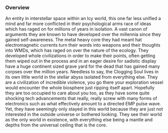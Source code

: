 
### Overview

An entity in interstellar space within an Icy world, this one far less unified a mind and far more conflicted in their psychological arms race of ideas which has raged on for millions of years in isolation.  A vast canon of arguments they are known to have developed over the millennia since they gained self-awareness.  The metal heavy core they had meant hat electromagnetic currents turn their words into weapons and their thoughts into WMDs, which has raged on over the nature of the ecology.  They developed whole civilizations in order to make their points, often getting them wiped out in the process and in an eager desire for sadistic display have a huge continent sized grave yard for the dead that has gained many corpses over the million years.  Needless to say, the  Clogging Soul lives in its own little world in the stellar abyss isolated from everything else.  They are a civilization of incredible violence, you go there your exploration vessel would encounter the whole biosphere just ripping itself apart.  Hopefully they are too occupied to care about you too, as they have some quite shocking tech advancements that really, really screw with many forms of electronics such as what effectively amount to a directed EMP pulse wave.  Yet, they have seemingly only stayed in this world because they are just not interested in the outside universe or bothered looking.  They see their world as the only world in existence, with everything else being a mantle and depths from the universal ceiling that is the core.
